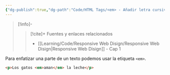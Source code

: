 ```yaml
---
{"dg-publish":true,"dg-path":"Code/HTML Tags/<em> - Añadir letra cursiva en HTML.md","permalink":"/code/html-tags/em-anadir-letra-cursiva-en-html/","created":"2024-03-31T22:01","updated":"2024-03-31T22:30"}
---
```



> [!info]-
>> [!cite]+ Fuentes y enlaces relacionados
>> - [[Learning/Code/Responsive Web Disign/Responsive Web Disign\|Responsive Web Disign]] - Cap 1

Para enfatizar una parte de un texto podemos usar la etiqueta `<em>`.
```HTML
<p>Los gatos <em>aman</em> la leche</p>
```
